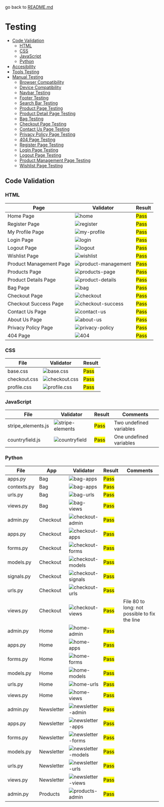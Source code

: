 go back to [README.md](/README.md)

# Testing
- [Code Validation](#code-validation)
    - [HTML](#html)
    - [CSS](#css)
    - [JavaScript](#javascript)
    - [Python](#python)
- [Accesibility](#accesibility)
- [Tools Testing](#tools-testing)
- [Manual Testing](#manual-testing)
    - [Browser Compatibility](#browser-compatibility)
    - [Device Compatibility](#device-compatibility)
    - [Navbar Testing](#navbar-testing)
    - [Footer Testing](#footer-testing)
    - [Search Bar Testing](#search-bar-testing)
    - [Product Page Testing](#product-page-testing)
    - [Product Detail Page Testing](#product-detail-page-testing)
    - [Bag Testing](#bag-testing)
    - [Checkout Page Testing](#checkout-page-testing)
    - [Contact Us Page Testing](#contact-us-page-testing)
    - [Privacy Policy Page Testing](#privacy-policy-page-testing)
    - [404 Page Testing](#404-page-testing)
    - [Register Page Testing](#register-page-testing)
    - [Login Page Testing](#login-page-testing)
    - [Logout Page Testing](#logout-page-testing)
    - [Product Management Page Testing](#product-management-page-testing)
    - [Wishlist Page Testing](#wishlist-page-testing)

## Code Validation
### HTML

|Page|Validator|Result|
| --- | --- | --- |
| Home Page | ![home](documentation_assets/testing/home.png) | <mark>Pass<mark> |
| Register Page | ![register](documentation_assets/testing/register.png) | <mark>Pass<mark> |
| My Profile Page | ![my-profile](documentation_assets/testing/my-profile.png) | <mark>Pass<mark> |
| Login Page | ![login](documentation_assets/testing/login.png) | <mark>Pass<mark> |
| Logout Page | ![logout](documentation_assets/testing/logout.png) | <mark>Pass<mark> |
| Wishlist Page | ![wishlist](documentation_assets/testing/wishlist.png) | <mark>Pass<mark> |
| Product Management Page | ![product-management](documentation_assets/testing/product-management.png) | <mark>Pass<mark> |
| Products Page | ![products-page](documentation_assets/testing/products.png) | <mark>Pass<mark> |
| Product Details Page | ![product-details](documentation_assets/testing/product-detail.png) | <mark>Pass<mark> |
| Bag Page | ![bag](documentation_assets/testing/bag.png) | <mark>Pass<mark> |
| Checkout Page | ![checkout](documentation_assets/testing/checkout.png) | <mark>Pass<mark> |
| Checkout Success Page | ![checkout-success](documentation_assets/testing/checkout-success.png) | <mark>Pass<mark> |
| Contact Us Page | ![contact-us](documentation_assets/testing/contact-us.png) | <mark>Pass<mark> |
| About Us Page | ![about-us](documentation_assets/testing/about-us.png) | <mark>Pass<mark> |
| Privacy Policy Page | ![privacy-policy](documentation_assets/testing/privacy-policy.png) | <mark>Pass<mark> |
| 404 Page | ![404](documentation_assets/testing/404.png) | <mark>Pass<mark> |

### CSS

|File|Validator|Result|
| --- | --- | --- |
| base.css | ![base.css](documentation_assets/testing/base.png) | <mark>Pass<mark> |
| checkout.css | ![checkout.css](documentation_assets/testing/checkout-css.png) | <mark>Pass<mark> |
| profile.css | ![profile.css](documentation_assets/testing/profile-css.png) | <mark>Pass<mark> |

### JavaScript

|File|Validator|Result|Comments|
| --- | --- | --- | --- |
| stripe_elements.js | ![stripe-elements](documentation_assets/testing/stripe-elements.png) | <mark>Pass<mark> | Two undefined variables |
| countryfield.js | ![countryfield](documentation_assets/testing/countryfield.png) | <mark>Pass<mark> | One undefined variables |

### Python


|File|App|Validator|Result|Comments|
| --- | --- | --- | --- | --- |
| apps.py | Bag | ![bag-apps](documentation_assets/testing/bag-apps.py.png) | <mark>Pass<mark> | |
| contexts.py | Bag | ![bag-apps](documentation_assets/testing/bag-contexts.png) | <mark>Pass<mark> | |
| urls.py | Bag | ![bag-urls](documentation_assets/testing/bag-urls.png) | <mark>Pass<mark> | |
| views.py | Bag | ![bag-views](documentation_assets/testing/bag-views.png) | <mark>Pass<mark> | |
| admin.py | Checkout | ![checkout-admin](documentation_assets/testing/checkout-admin.png) | <mark>Pass<mark> | |
| apps.py | Checkout |![checkout-apps](documentation_assets/testing/checkout-apps.png) | <mark>Pass<mark> | |
| forms.py | Checkout |![checkout-forms](documentation_assets/testing/checkout-forms.png) | <mark>Pass<mark> | |
| models.py | Checkout |![checkout-models](documentation_assets/testing/checkout-models.png) | <mark>Pass<mark> | |
| signals.py | Checkout |![checkout-signals](documentation_assets/testing/checkout-signals.png) | <mark>Pass<mark> | |
| urls.py | Checkout |![checkout-urls](documentation_assets/testing/checkout-urls.png) | <mark>Pass<mark> | |
| views.py | Checkout |![checkout-views](documentation_assets/testing/checkout-views.png) | <mark>Pass<mark> | File 80 to long: not possible to fix the line |
| admin.py | Home |![home-admin](documentation_assets/testing/home-admin.png) | <mark>Pass<mark> | |
| apps.py | Home |![home-apps](documentation_assets/testing/home-apps.png) | <mark>Pass<mark> | |
| forms.py | Home |![home-forms](documentation_assets/testing/home-forms.png) | <mark>Pass<mark> | |
| models.py | Home |![home-models](documentation_assets/testing/home-models.png) | <mark>Pass<mark> | |
| urls.py | Home |![home-urls](documentation_assets/testing/home-urls.png) | <mark>Pass<mark> | |
| views.py | Home |![home-views](documentation_assets/testing/home-views.png) | <mark>Pass<mark> | |
| admin.py | Newsletter |![newsletter-admin](documentation_assets/testing/newsletter-admin.png) | <mark>Pass<mark> | |
| apps.py | Newsletter |![newsletter-apps](documentation_assets/testing/newsletter-apps.png) | <mark>Pass<mark> | |
| forms.py | Newsletter |![newsletter-forms](documentation_assets/testing/newsletter-forms.png) | <mark>Pass<mark> | |
| models.py | Newsletter |![newsletter-models](documentation_assets/testing/newsletter-models.png) | <mark>Pass<mark> | |
| urls.py | Newsletter |![newsletter-urls](documentation_assets/testing/newsletter-urls.png) | <mark>Pass<mark> | |
| views.py | Newsletter |![newsletter-views](documentation_assets/testing/newsletter-views.png) | <mark>Pass<mark> | |
| admin.py | Products |![products-admin](documentation_assets/testing/products-admin.png) | <mark>Pass<mark> | |
